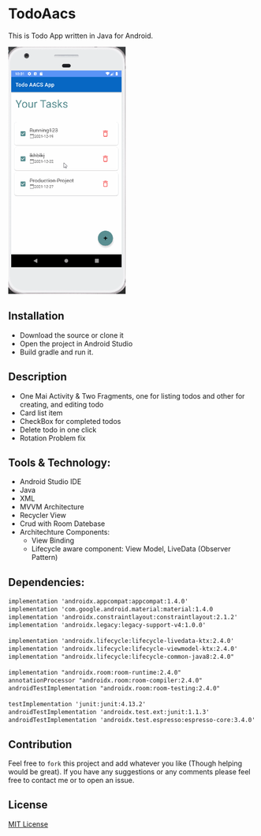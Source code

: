 
# TodoAacs

This is Todo App written in Java for Android.

<img src="image/todoaacs.gif" alt="TodoAacs Screenshot" height="500" />

## Installation
- Download the source or clone it
- Open the project in Android Studio
- Build gradle and run it.


## Description

- One Mai Activity & Two Fragments, one for listing todos and other for creating, and editing todo 
- Card list item
- CheckBox for completed todos
- Delete todo in one click
- Rotation Problem fix

## Tools & Technology:

- Android Studio IDE
- Java
- XML
- MVVM Architecture
- Recycler View
- Crud with Room Datebase
- Architechture Components:
   - View Binding
   - Lifecycle aware component: View Model, LiveData (Observer Pattern)

## Dependencies:

```
implementation 'androidx.appcompat:appcompat:1.4.0'  
implementation 'com.google.android.material:material:1.4.0  
implementation 'androidx.constraintlayout:constraintlayout:2.1.2'  
implementation 'androidx.legacy:legacy-support-v4:1.0.0'

implementation 'androidx.lifecycle:lifecycle-livedata-ktx:2.4.0'  
implementation 'androidx.lifecycle:lifecycle-viewmodel-ktx:2.4.0'  
implementation "androidx.lifecycle:lifecycle-common-java8:2.4.0"  

implementation "androidx.room:room-runtime:2.4.0"  
annotationProcessor "androidx.room:room-compiler:2.4.0"  
androidTestImplementation "androidx.room:room-testing:2.4.0"  

testImplementation 'junit:junit:4.13.2'  
androidTestImplementation 'androidx.test.ext:junit:1.1.3'  
androidTestImplementation 'androidx.test.espresso:espresso-core:3.4.0'  
```

## Contribution
Feel free to `fork` this project and add whatever you like (Though helping would be great). If you have any suggestions or any comments please feel free to contact me or to open an issue.

## License
[MIT License](./LICENSE)
